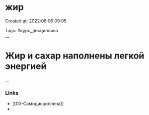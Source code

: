 # жир

Created at: 2022:06:06 09:05

Tags: #курс_дисциплина  
__ 

# Жир и сахар наполнены легкой энергией  


__

### Links
- [[00-Самодисциплина]]
-
